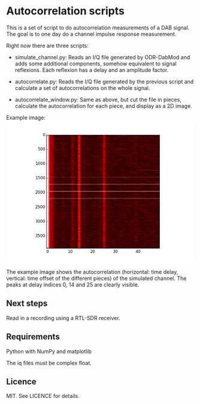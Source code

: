 Autocorrelation scripts
=======================

This is a set of script to do autocorrelation measurements
of a DAB signal. The goal is to one day do a channel impulse
response measurement.

Right now there are three scripts:

* simulate_channel.py: Reads an I/Q file generated by ODR-DabMod and
  adds some additional components, somehow equivalent to signal reflexions.
  Each reflexion has a delay and an amplitude factor.

* autocorrelate.py: Reads the I/Q file generated by the previous script
  and calculate a set of autocorrelations on the whole signal.

* autocorrelate_window.py: Same as above, but cut the file in pieces,
  calculate the autocorrelation for each piece, and display as a 2D image.

Example image: ![Example autocorrelation](./example_autocorr.png)

The example image shows the autocorrelation (horizontal: time delay, vertical:
time offset of the different pieces) of the simulated channel.
The peaks at delay indices 0, 14 and 25 are clearly visible.

Next steps
----------
Read in a recording using a RTL-SDR receiver.


Requirements
------------
Python with NumPy and matplotlib

The iq files must be complex float.


Licence
-------
MIT. See LICENCE for details.

